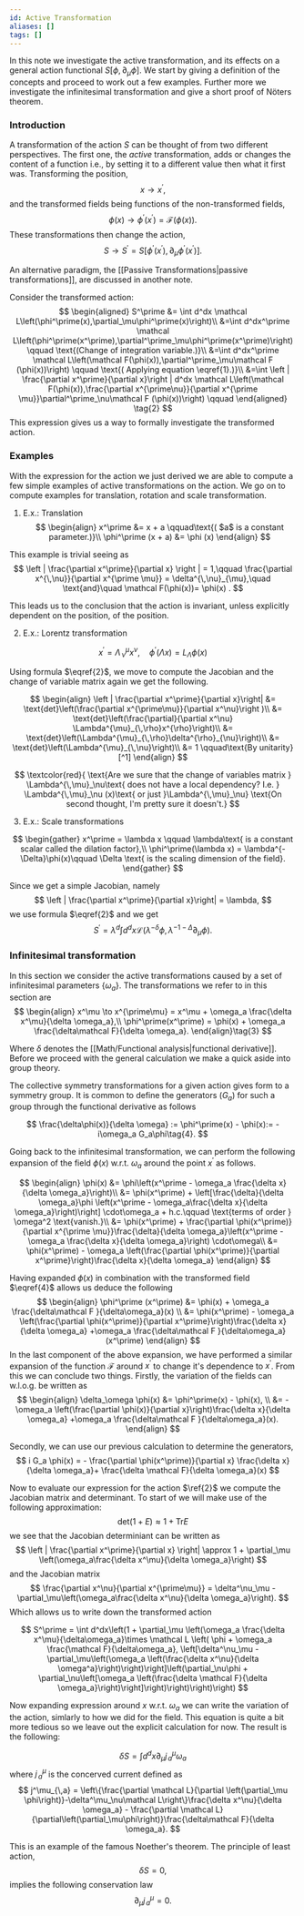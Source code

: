 ```yaml
---
id: Active Transformation
aliases: []
tags: []
---
```


In this note we investigate the active transformation, and its effects on a general action functional $S[\phi, \partial_\mu\phi]$. We start by giving a definition of the concepts and proceed to work out a few examples. Further more we investigate the infinitesimal transformation and give a short proof of Nöters theorem.

### Introduction
A transformation of the action $S$ can be thought of from two different perspectives. The first one, the *active* transformation, adds or changes the content of a function i.e., by setting it to a different value then what it first was.
Transforming the position,
$$
x \to x^\prime,
$$
and the transformed fields being functions of the non-transformed fields,
$$
\phi(x) \to \phi^\prime(x^\prime) = \mathcal F \left(\phi(x)\right).
\tag{1}
$$
These transformations then change the action,
$$
S \to S^\prime = S[\phi^\prime(x^\prime), \partial_\mu\phi^\prime(x^\prime)].
$$

An alternative paradigm, the [[Passive Transformations|passive transformations]], are discussed in another note.

Consider the transformed action:
$$
\begin{aligned}
S^\prime &= \int d^dx \mathcal L\left(\phi^\prime(x),\partial_\mu\phi^\prime(x)\right)\\
&=\int d^dx^\prime \mathcal L\left(\phi^\prime(x^\prime),\partial^\prime_\mu\phi^\prime(x^\prime)\right) \qquad \text{(Change of integration variable.)}\\
&=\int d^dx^\prime \mathcal L\left(\mathcal F(\phi(x)),\partial^\prime_\mu\mathcal F (\phi(x))\right) \qquad \text{( Applying equation \eqref{1}.)}\\
&=\int \left | \frac{\partial x^\prime}{\partial x}\right | d^dx \mathcal L\left(\mathcal F(\phi(x)),\frac{\partial x^{\prime\nu}}{\partial x^{\prime \mu}}\partial^\prime_\nu\mathcal F (\phi(x))\right) \qquad 
\end{aligned}
\tag{2}
$$
This expression gives us a way to formally investigate the transformed action.
### Examples
With the expression for the action we just derived we are able to compute a few simple examples of active transformations on the action. We go on to compute examples for translation, rotation and scale transformation.


1. E.x.: Translation
$$
\begin{align}
x^\prime &= x + a \qquad\text{( $a$ is a constant parameter.)}\\
\phi^\prime (x + a) &= \phi (x) 
\end{align}
$$

This example is trivial seeing as 
$$
\left | \frac{\partial x^\prime}{\partial x} \right | = 1,\qquad \frac{\partial x^{\,\nu}}{\partial x^{\prime \mu}} = \delta^{\,\nu}_{\mu},\quad \text{and}\quad \mathcal F(\phi(x))= \phi(x) .
$$

This leads us to the conclusion that the action is invariant, unless explicitly dependent on the position, of the position.

2. E.x.: Lorentz transformation

$$
x^\prime = \Lambda^\mu_{\,\nu}x^\nu,\quad \phi^\prime(\Lambda x) = L_\Lambda \phi(x)
$$

Using formula $\eqref{2}$, we move to compute the Jacobian and the change of variable matrix again we get the following.


$$
\begin{align}
\left | \frac{\partial x^\prime}{\partial x}\right|  
&= \text{det}\left(\frac{\partial x^{\prime\mu}}{\partial x^\nu}\right )\\
&= \text{det}\left(\frac{\partial}{\partial x^\nu} \Lambda^{\mu}_{\,\rho}x^{\rho}\right)\\
&= \text{det}\left(\Lambda^{\mu}_{\,\rho}\delta^{\rho}_{\nu}\right)\\
&= \text{det}\left(\Lambda^{\mu}_{\,\nu}\right)\\
&= 1 \qquad\text{By unitarity}[^1]
\end{align}
$$

$$
\textcolor{red}{
\text{Are we sure that the change of variables matrix } \Lambda^{\,\mu}_\nu\text{ does not have a local dependency? I.e. } \Lambda^{\,\mu}_\nu (x)\text{ or just }\Lambda^{\,\mu}_\nu}
\text{On second thought, I'm pretty sure it doesn't.}
$$
[^1]: There are representations of the Lorentz group that are non-unitary. However for our purposes I we will strictly use unitary ones. (I think)

3. E.x.: Scale transformations 

$$
\begin{gather}
x^\prime = \lambda x \qquad \lambda\text{ is a constant scalar called the dilation factor},\\
\phi^\prime(\lambda x) = \lambda^{-\Delta}\phi(x)\qquad \Delta \text{ is the scaling dimension of the field}.
\end{gather}
$$

Since we get a simple Jacobian, namely
$$
\left | \frac{\partial x^\prime}{\partial x}\right| = \lambda,
$$
we use formula $\eqref{2}$ and we get 
$$
S^\prime = \lambda^d \int d^dx \mathcal L (\lambda^{-\delta} \phi, \lambda^{-1 -\Delta}\partial_\mu\phi).
$$
### Infinitesimal transformation

In this section we consider the active transformations caused by a set of infinitesimal parameters $\{\omega_a\}$. The transformations we refer to in this section are 
$$
\begin{align}
x^\mu \to x^{\prime\mu} = x^\mu + \omega_a \frac{\delta x^\mu}{\delta \omega_a},\\
\phi^\prime(x^\prime) = \phi(x) + \omega_a \frac{\delta\mathcal F}{\delta \omega_a}.
\end{align}\tag{3}
$$

Where $\delta$ denotes the [[Math/Functional analysis|functional derivative]]. Before we proceed with the general calculation we make a quick aside into group theory.

The collective symmetry transformations for a given action gives form to a symmetry group. It is common to define the generators $(G_a)$ for such a group through the functional derivative as follows

$$
\frac{\delta\phi(x)}{\delta \omega} := \phi^\prime(x) - \phi(x):= -i\omega_a G_a\phi\tag{4}.
$$

Going back to the infinitesimal transformation, we can perform the following expansion of the field $\phi(x)$ w.r.t. $\omega_a$ around the point $x^\prime$ as follows.

$$
\begin{align}
\phi(x) &= \phi\left(x^\prime - \omega_a \frac{\delta x}{\delta \omega_a}\right)\\
&= \phi(x^\prime) + \left[\frac{\delta}{\delta \omega_a}\phi \left(x^\prime - \omega_a\frac{\delta x}{\delta \omega_a}\right)\right] \cdot\omega_a + h.c.\qquad \text{terms of order } \omega^2 \text{vanish.}\\
&= \phi(x^\prime) + \frac{\partial \phi(x^\prime)}{\partial x^{\prime \mu}}\frac{\delta}{\delta \omega_a}\left(x^\prime - \omega_a \frac{\delta x}{\delta \omega_a}\right) \cdot\omega\\
&= \phi(x^\prime) - \omega_a \left(\frac{\partial \phi(x^\prime)}{\partial x^\prime}\right)\frac{\delta x}{\delta \omega_a}
\end{align}
$$

Having expanded $\phi(x)$ in combination with the transformed field $\eqref{4}$ allows us deduce the following 
$$
\begin{align}
\phi^\prime (x^\prime) &= \phi(x) + \omega_a \frac{\delta\mathcal F }{\delta\omega_a}(x) \\
&= \phi(x^\prime) - \omega_a \left(\frac{\partial \phi(x^\prime)}{\partial x^\prime}\right)\frac{\delta x}{\delta \omega_a} +\omega_a \frac{\delta\mathcal F }{\delta\omega_a}(x^\prime)
\end{align}
$$
In the last component of the above expansion, we have performed a similar expansion of the function $\mathcal F$ around $x^\prime$ to change it's dependence to $x^\prime$. From this we can conclude two things. Firstly, the variation of the fields can w.l.o.g. be written as
$$
\begin{align}
\delta_\omega \phi(x) &= \phi^\prime(x) - \phi(x), \\
&= - \omega_a \left(\frac{\partial \phi(x)}{\partial x}\right)\frac{\delta x}{\delta \omega_a} +\omega_a \frac{\delta\mathcal F }{\delta\omega_a}(x).
\end{align}
$$

Secondly, we can use our previous calculation to determine the generators, 
$$
i G_a \phi(x) = - \frac{\partial \phi(x^\prime)}{\partial x} \frac{\delta x}{\delta \omega_a}+ \frac{\delta \mathcal F}{\delta \omega_a}(x)
$$

Now to evaluate our expression for the action $\ref{2}$ we compute the Jacobian matrix and determinant. To start of we will make use of the following approximation:
$$
\text{det}(1 + E) \approx 1 + \text{Tr}E
$$
we see that the Jacobian determiniant can be written as 
$$
\left | \frac{\partial x^\prime}{\partial x} \right| \approx 1 + \partial_\mu \left(\omega_a\frac{\delta x^\mu}{\delta \omega_a}\right)
$$
and the Jacobian matrix 
$$
\frac{\partial x^\nu}{\partial x^{\prime\mu}} = \delta^\nu_\mu - \partial_\mu\left(\omega_a\frac{\delta x^\nu}{\delta \omega_a}\right).
$$
Which allows us to write down the transformed action

$$
S^\prime = \int d^dx\left(1 + \partial_\mu \left(\omega_a \frac{\delta x^\mu}{\delta\omega_a}\times \mathcal L \left( \phi + \omega_a \frac{\mathcal F}{\delta\omega_a}, \left[\delta^\nu_\mu - \partial_\mu\left(\omega_a \left(\frac{\delta x^\nu}{\delta \omega^a}\right)\right)\right]\left(\partial_\nu\phi + \partial_\nu\left[\omega_a \left(\frac{\delta \mathcal F}{\delta \omega_a}\right)\right]\right)\right)\right)\right)
$$

Now expanding expression around $x$ w.r.t. $\omega_a$ we can write the variation of the action, simlarly to how we did for the field. This equation is quite a bit more tedious so we leave out the explicit calculation for now. The result is the following:

$$
\delta S = \int d^d x \partial_\mu j^\mu_{\,a}\omega_a
$$
where $j^\mu_{\,a}$ is the concerved current defined as 
$$
j^\mu_{\,a} = \left\{\frac{\partial \mathcal L}{\partial \left(\partial_\mu \phi\right)}-\delta^\mu_\nu\mathcal L\right\}\frac{\delta x^\nu}{\delta \omega_a} - \frac{\partial \mathcal L}{\partial\left(\partial_\mu\phi\right)}\frac{\delta\mathcal F}{\delta \omega_a}.
$$

This is an example of the famous Noether's theorem. The principle of least action,
$$
\delta S = 0,
$$
implies the following conservation law
$$
\partial_\mu j^\mu_{\,a} = 0.
$$
